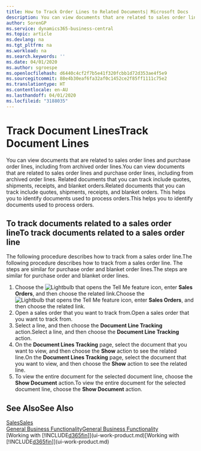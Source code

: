 ```yaml
---
title: How to Track Order Lines to Related Documents| Microsoft Docs
description: You can view documents that are related to sales order lines and purchase order lines, including from archived order lines. Related documents that you can track include quotes, shipments, receipts, and blanket orders. This helps you to identify documents used to process orders.
author: SorenGP
ms.service: dynamics365-business-central
ms.topic: article
ms.devlang: na
ms.tgt_pltfrm: na
ms.workload: na
ms.search.keywords: ''
ms.date: 04/01/2020
ms.author: sgroespe
ms.openlocfilehash: d6440c4cf2f7b5e41f320fcbb1d72d353ae4f5e9
ms.sourcegitcommit: 88e4b30eaf6fa32af0c1452ce2f85ff1111c75e2
ms.translationtype: HT
ms.contentlocale: en-AU
ms.lasthandoff: 04/01/2020
ms.locfileid: "3188035"
---
```

# <a name="track-document-lines"></a><span data-ttu-id="3b176-105">Track Document Lines</span><span class="sxs-lookup"><span data-stu-id="3b176-105">Track Document Lines</span></span>
<span data-ttu-id="3b176-106">You can view documents that are related to sales order lines and purchase order lines, including from archived order lines.</span><span class="sxs-lookup"><span data-stu-id="3b176-106">You can view documents that are related to sales order lines and purchase order lines, including from archived order lines.</span></span> <span data-ttu-id="3b176-107">Related documents that you can track include quotes, shipments, receipts, and blanket orders.</span><span class="sxs-lookup"><span data-stu-id="3b176-107">Related documents that you can track include quotes, shipments, receipts, and blanket orders.</span></span> <span data-ttu-id="3b176-108">This helps you to identify documents used to process orders.</span><span class="sxs-lookup"><span data-stu-id="3b176-108">This helps you to identify documents used to process orders.</span></span>  

## <a name="to-track-documents-related-to-a-sales-order-line"></a><span data-ttu-id="3b176-109">To track documents related to a sales order line</span><span class="sxs-lookup"><span data-stu-id="3b176-109">To track documents related to a sales order line</span></span>
<span data-ttu-id="3b176-110">The following procedure describes how to track from a sales order line.</span><span class="sxs-lookup"><span data-stu-id="3b176-110">The following procedure describes how to track from a sales order line.</span></span> <span data-ttu-id="3b176-111">The steps are similar for purchase order and blanket order lines.</span><span class="sxs-lookup"><span data-stu-id="3b176-111">The steps are similar for purchase order and blanket order lines.</span></span>

1.  <span data-ttu-id="3b176-112">Choose the ![Lightbulb that opens the Tell Me feature](media/ui-search/search_small.png "Tell me what you want to do") icon, enter **Sales Orders**, and then choose the related link.</span><span class="sxs-lookup"><span data-stu-id="3b176-112">Choose the ![Lightbulb that opens the Tell Me feature](media/ui-search/search_small.png "Tell me what you want to do") icon, enter **Sales Orders**, and then choose the related link.</span></span>  
2.  <span data-ttu-id="3b176-113">Open a sales order that you want to track from.</span><span class="sxs-lookup"><span data-stu-id="3b176-113">Open a sales order that you want to track from.</span></span>  
3.  <span data-ttu-id="3b176-114">Select a line, and then choose the **Document Line Tracking** action.</span><span class="sxs-lookup"><span data-stu-id="3b176-114">Select a line, and then choose the **Document Line Tracking** action.</span></span>
4. <span data-ttu-id="3b176-115">On the **Document Lines Tracking** page, select the document that you want to view, and then choose the **Show** action to see the related line.</span><span class="sxs-lookup"><span data-stu-id="3b176-115">On the **Document Lines Tracking** page, select the document that you want to view, and then choose the **Show** action to see the related line.</span></span>
5. <span data-ttu-id="3b176-116">To view the entire document for the selected document line, choose the **Show Document** action.</span><span class="sxs-lookup"><span data-stu-id="3b176-116">To view the entire document for the selected document line, choose the **Show Document** action.</span></span>

## <a name="see-also"></a><span data-ttu-id="3b176-117">See Also</span><span class="sxs-lookup"><span data-stu-id="3b176-117">See Also</span></span>
[<span data-ttu-id="3b176-118">Sales</span><span class="sxs-lookup"><span data-stu-id="3b176-118">Sales</span></span>](sales-manage-sales.md)  
[<span data-ttu-id="3b176-119">General Business Functionality</span><span class="sxs-lookup"><span data-stu-id="3b176-119">General Business Functionality</span></span>](ui-across-business-areas.md)  
<span data-ttu-id="3b176-120">[Working with [!INCLUDE[d365fin](includes/d365fin_md.md)]](ui-work-product.md)</span><span class="sxs-lookup"><span data-stu-id="3b176-120">[Working with [!INCLUDE[d365fin](includes/d365fin_md.md)]](ui-work-product.md)</span></span>
